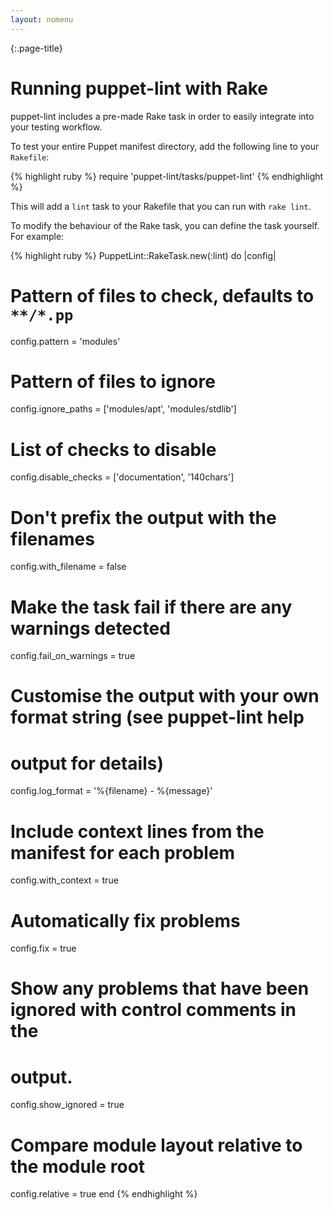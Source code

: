 ```yaml
---
layout: nomenu
---
```

{:.page-title}
# Running puppet-lint with Rake

puppet-lint includes a pre-made Rake task in order to easily integrate into
your testing workflow.

To test your entire Puppet manifest directory, add the following line to your
`Rakefile`:

{% highlight ruby %}
require 'puppet-lint/tasks/puppet-lint'
{% endhighlight %}

This will add a `lint` task to your Rakefile that you can run with `rake lint`.

To modify the behaviour of the Rake task, you can define the task yourself. For
example:

{% highlight ruby %}
PuppetLint::RakeTask.new(:lint) do |config|
  # Pattern of files to check, defaults to `**/*.pp`
  config.pattern = 'modules'

  # Pattern of files to ignore
  config.ignore_paths = ['modules/apt', 'modules/stdlib']

  # List of checks to disable
  config.disable_checks = ['documentation', '140chars']

  # Don't prefix the output with the filenames
  config.with_filename = false

  # Make the task fail if there are any warnings detected
  config.fail_on_warnings = true

  # Customise the output with your own format string (see puppet-lint help
  # output for details)
  config.log_format = '%{filename} - %{message}'

  # Include context lines from the manifest for each problem
  config.with_context = true

  # Automatically fix problems
  config.fix = true

  # Show any problems that have been ignored with control comments in the
  # output.
  config.show_ignored = true

  # Compare module layout relative to the module root
  config.relative = true
end
{% endhighlight %}
